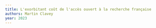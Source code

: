```yaml
---
title: L'exorbitant coût de l'accès ouvert à la recherche française
authors: Martin Clavey
year: 2023
---
```


